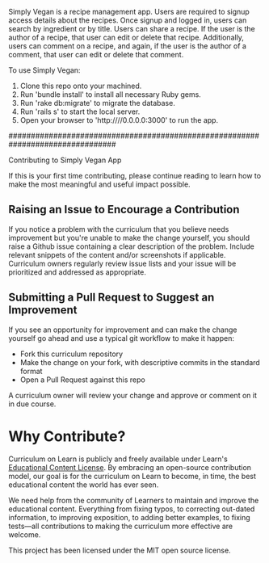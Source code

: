 Simply Vegan is a recipe management app.  Users are required to signup access details about the recipes.  Once signup and logged in, users can search by ingredient or by title. Users can share a recipe.  If the user is the author of a recipe, that user can edit or delete that recipe.  Additionally, users can comment on a recipe, and again, if the user is the author of a comment, that user can edit or delete that comment.  

To use Simply Vegan:
1. Clone this repo onto your machined.
2. Run 'bundle install' to install all necessary Ruby gems.
3. Run 'rake db:migrate' to migrate the database.
4. Run 'rails s' to start the local server.
5. Open your browser to 'http:////0.0.0.0:3000' to run the app.

################################################################################

Contributing to Simply Vegan App

If this is your first time contributing, please continue reading to learn how to make the most meaningful and useful impact possible.

## Raising an Issue to Encourage a Contribution

If you notice a problem with the curriculum that you believe needs improvement
but you're unable to make the change yourself, you should raise a Github issue
containing a clear description of the problem. Include relevant snippets of
the content and/or screenshots if applicable. Curriculum owners regularly review
issue lists and your issue will be prioritized and addressed as appropriate.

## Submitting a Pull Request to Suggest an Improvement

If you see an opportunity for improvement and can make the change yourself go
ahead and use a typical git workflow to make it happen:

* Fork this curriculum repository
* Make the change on your fork, with descriptive commits in the standard format
* Open a Pull Request against this repo

A curriculum owner will review your change and approve or comment on it in due
course.

# Why Contribute?

Curriculum on Learn is publicly and freely available under Learn's
[Educational Content License](https://learn.co/content-license). By
embracing an open-source contribution model, our goal is for the curriculum
on Learn to become, in time, the best educational content the world has
ever seen.

We need help from the community of Learners to maintain and improve the
educational content. Everything from fixing typos, to correcting
out-dated information, to improving exposition, to adding better examples,
to fixing tests—all contributions to making the curriculum more effective are
welcome.

This project has been licensed under the MIT open source license.
